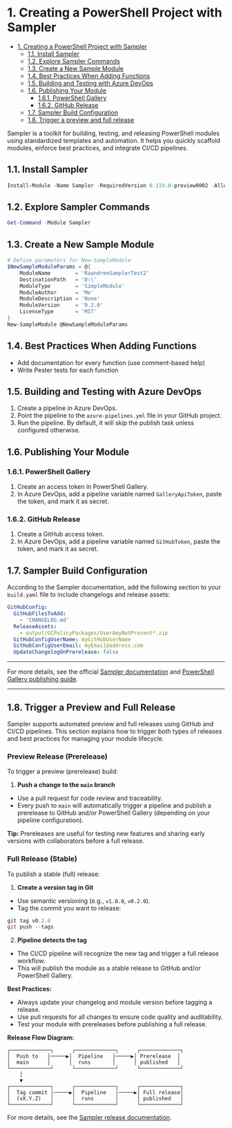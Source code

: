 # 1. Creating a PowerShell Project with Sampler

- [1. Creating a PowerShell Project with Sampler](#1-creating-a-powershell-project-with-sampler)
  - [1.1. Install Sampler](#11-install-sampler)
  - [1.2. Explore Sampler Commands](#12-explore-sampler-commands)
  - [1.3. Create a New Sample Module](#13-create-a-new-sample-module)
  - [1.4. Best Practices When Adding Functions](#14-best-practices-when-adding-functions)
  - [1.5. Building and Testing with Azure DevOps](#15-building-and-testing-with-azure-devops)
  - [1.6. Publishing Your Module](#16-publishing-your-module)
    - [1.6.1. PowerShell Gallery](#161-powershell-gallery)
    - [1.6.2. GitHub Release](#162-github-release)
  - [1.7. Sampler Build Configuration](#17-sampler-build-configuration)
  - [1.8. Trigger a preview and full release](#18-trigger-a-preview-and-full-release)


Sampler is a toolkit for building, testing, and releasing PowerShell modules using standardized templates and automation. It helps you quickly scaffold modules, enforce best practices, and integrate CI/CD pipelines.

## 1.1. Install Sampler
```powershell
Install-Module -Name Sampler -RequiredVersion 0.119.0-preview0002 -AllowPrerelease -Force
```

## 1.2. Explore Sampler Commands
```powershell
Get-Command -Module Sampler
```

## 1.3. Create a New Sample Module
```powershell
# Define parameters for New-SampleModule
$NewSampleModuleParams = @{
    ModuleName        = 'RaandreeSamplerTest2'
    DestinationPath   = 'D:\'
    ModuleType        = 'SimpleModule'
    ModuleAuthor      = 'Me'
    ModuleDescription = 'None'
    ModuleVersion     = '0.2.0'
    LicenseType       = 'MIT'
}
New-SampleModule @NewSampleModuleParams
```

## 1.4. Best Practices When Adding Functions
- Add documentation for every function (use comment-based help)
- Write Pester tests for each function

## 1.5. Building and Testing with Azure DevOps
1. Create a pipeline in Azure DevOps.
2. Point the pipeline to the `azure-pipelines.yml` file in your GitHub project.
3. Run the pipeline. By default, it will skip the publish task unless configured otherwise.

## 1.6. Publishing Your Module

### 1.6.1. PowerShell Gallery
1. Create an access token in PowerShell Gallery.
2. In Azure DevOps, add a pipeline variable named `GalleryApiToken`, paste the token, and mark it as secret.

### 1.6.2. GitHub Release
1. Create a GitHub access token.
2. In Azure DevOps, add a pipeline variable named `GitHubToken`, paste the token, and mark it as secret.

## 1.7. Sampler Build Configuration
According to the Sampler documentation, add the following section to your `build.yaml` file to include changelogs and release assets:

```yaml
GitHubConfig:
  GitHubFilesToAdd:
    - 'CHANGELOG.md'
  ReleaseAssets:
    - output/GCPolicyPackages/UserAmyNotPresent*.zip
  GitHubConfigUserName: myGitHubUserName
  GitHubConfigUserEmail: myEmail@address.com
  UpdateChangelogOnPrerelease: false
```

---
For more details, see the official [Sampler documentation](https://github.com/gaelcolas/Sampler) and [PowerShell Gallery publishing guide](https://docs.microsoft.com/powershell/gallery/publishing-guidelines/).

---


## 1.8. Trigger a Preview and Full Release

Sampler supports automated preview and full releases using GitHub and CI/CD pipelines. This section explains how to trigger both types of releases and best practices for managing your module lifecycle.

### Preview Release (Prerelease)

To trigger a preview (prerelease) build:

1. **Push a change to the `main` branch**
  - Use a pull request for code review and traceability.
  - Every push to `main` will automatically trigger a pipeline and publish a prerelease to GitHub and/or PowerShell Gallery (depending on your pipeline configuration).

**Tip:** Prereleases are useful for testing new features and sharing early versions with collaborators before a full release.

### Full Release (Stable)

To publish a stable (full) release:

1. **Create a version tag in Git**
  - Use semantic versioning (e.g., `v1.0.0`, `v0.2.0`).
  - Tag the commit you want to release:

  ```powershell
  git tag v0.2.0
  git push --tags
  ```

2. **Pipeline detects the tag**
  - The CI/CD pipeline will recognize the new tag and trigger a full release workflow.
  - This will publish the module as a stable release to GitHub and/or PowerShell Gallery.

**Best Practices:**
- Always update your changelog and module version before tagging a release.
- Use pull requests for all changes to ensure code quality and auditability.
- Test your module with prereleases before publishing a full release.

**Release Flow Diagram:**

```text
┌─────────────┐      ┌─────────────┐      ┌─────────────┐
│  Push to   │─────▶│  Pipeline   │─────▶│ Prerelease  │
│  main      │      │  runs       │      │ published   │
└─────────────┘      └─────────────┘      └─────────────┘
    │
    ▼
┌─────────────┐      ┌─────────────┐      ┌─────────────┐
│  Tag commit │─────▶│  Pipeline   │─────▶│ Full release│
│  (vX.Y.Z)   │      │  runs       │      │ published   │
└─────────────┘      └─────────────┘      └─────────────┘
```

For more details, see the [Sampler release documentation](https://github.com/gaelcolas/Sampler/wiki/Release-Process).